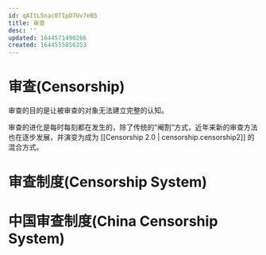 ```yaml
---
id: qAItL5nac0TIpD7Uv7eB5
title: 审查
desc: ''
updated: 1644571490266
created: 1644555856353
---
```



# 审查(Censorship)

审查的目的是让被审查的对象无法建立完整的认知。

审查的进化是每时每刻都在发生的，除了传统的“阉割”方式，近年来新的审查方法也在逐步发展，并演变为成为 [[Censorship 2.0 | censorship.censorship2]] 的混合方式。

# 审查制度(Censorship System)



# 中国审查制度(China Censorship System)
